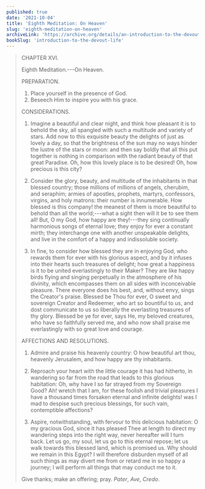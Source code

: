 ```yaml
---
published: true
date: '2021-10-04'
title: 'Eighth Meditation: On Heaven'
slug: 'eighth-meditation-on-heaven'
archiveLink: 'https://archive.org/details/an-introduction-to-the-devout-life/page/30?view=theater'
bookSlug: 'introduction-to-the-devout-life'
---
```


> CHAPTER XVI.
>
> Eighth Meditation.---On Heaven.
>
> PREPARATION.
>
> 1. Place yourself in the presence of God.
> 2. Beseech Him to inspire you with his grace.
>
> CONSIDERATIONS.
>
> 1. Imagine a beautiful and clear night, and think how pleasant it is to behold the sky, all spangled with such a multitude and variety of stars. Add now to this exquisite beauty the delights of just as lovely a day, so that the brightness of the sun may no ways hinder the lustre of the stars or moon: and then say boldly that all this put together is nothing in comparison with the radiant beauty of that great Paradise. Oh, how this lovely place is to be desired! Oh, how precious is this city?
>
> 2. Consider the glory, beauty, and multitude of the inhabitants in that blessed country; those millions of millions of angels, cherubim, and seraphim; armies of apostles, prophets, martyrs, confessors, virgins, and holy matrons: their number is innumerable. How blessed is this company! the meanest of them is more beautiful to behold than all the world;---what a sight then will it be to see them all! But, O my God, how happy are they!---they sing continually harmonious songs of eternal love; they enjoy for ever a constant mirth; they interchange one with another unspeakable delights, and live in the comfort of a happy and indissoluble society.
>
> 3. In fine, to consider how blessed they are in enjoying God, who rewards them for ever with his glorious aspect, and by it infuses into their hearts such treasures of delight; how great a happiness is it to be united everlastingly to their Maker? They are like happy birds flying and singing perpetually in the atmosphere of his divinity, which encompasses them on all sides with inconceivable pleasure. There everyone does his best, and, without envy, sings the Creator's praise. Blessed be Thou for ever, O sweet and sovereign Creator and Redeemer, who art so bountiful to us, and dost communicate to us so liberally the everlasting treasures of thy glory. Blessed be ye for ever, says He, my beloved creatures, who have so faithfully served me, and who now shall praise me everlastingly with so great love and courage.
>
> AFFECTIONS AND RESOLUTIONS.
>
> 1. Admire and praise his heavenly country: O how beautiful art thou, heavenly Jerusalem, and how happy are thy inhabitants.
>
> 2. Reproach your heart with the little courage it has had hitherto, in wandering so far from the road that leads to this glorious habitation: Oh, why have I so far strayed from my Sovereign Good? Ah! wretch that I am, for these foolish and trivial pleasures I have a thousand times forsaken eternal and infinite delights! was I mad to despise such precious blessings, for such vain, contemptible affections?
>
> 3. Aspire, notwithstanding, with fervour to this delicious habitation: O my gracious God, since it has pleased Thee at length to direct my wandering steps into the right way, never hereafter will I turn back. Let us go, my soul, let us go to this eternal repose; let us walk towards this blessed land, which is promised us. Why should we remain in this Egypt? I will therefore disburden myself of all such things as may divert me from or retard me in so happy a journey; I will perform all things that may conduct me to it.
>
> Give thanks; make an offering; pray. *Pater*, *Ave*, *Credo*.